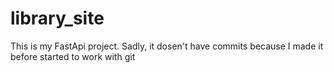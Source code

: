 # library_site
This is my FastApi project. Sadly, it dosen't have commits because I made it before started to work with git
